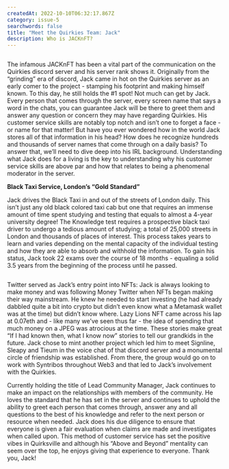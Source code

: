 ```yaml
---
createdAt: 2022-10-10T06:32:17.867Z
category: issue-5
searchwords: false
title: "Meet the Quirkies Team: Jack"
description: Who is JACKnFT?
---
```

<img src="/img/image3.jpeg" alt="" title="Jack in Merch" class="wrap right size_md horizontal"/>

The infamous JACKnFT has been a vital part of the communication on the Quirkies discord server and his server rank shows it. Originally from the “grinding” era of discord, Jack came in hot on the Quirkies server as an early comer to the project - stamping his footprint and making himself known. To this day, he still holds the #1 spot! Not much can get by Jack. Every person that comes through the server, every screen name that says a word in the chats, you can guarantee Jack will be there to greet them and answer any question or concern they may have regarding Quirkies. His customer service skills are notably top notch and isn’t one to forget a face - or name for that matter! But have you ever wondered how in the world Jack stores all of that information in his head? How does he recognize hundreds and thousands of server names that come through on a daily basis? To answer that, we’ll need to dive deep into his IRL background. Understanding what Jack does for a living is the key to understanding why his customer service skills are above par and how that relates to being a phenomenal moderator in the server. 

**Black Taxi Service, London’s “Gold Standard”**

Jack drives the Black Taxi in and out of the streets of London daily. This isn’t just any old black colored taxi cab but one that requires an immense amount of time spent studying and testing that equals to almost a 4-year university degree! The Knowledge test requires a prospective black taxi driver to undergo a tedious amount of studying; a total of 25,000 streets in London and thousands of places of interest. This process takes years to learn and varies depending on the mental capacity of the individual testing and how they are able to absorb and withhold the information. To gain his status, Jack took 22 exams over the course of 18 months - equaling a solid 3.5 years from the beginning of the process until he passed. 

<img src="/img/image4.jpeg" alt="" title="Jack URR" class="wrap right size_md vertical"/>

Twitter served as Jack’s entry point into NFTs: Jack is always looking to make money and was following Money Twitter when NFTs began making their way mainstream. He knew he needed to start investing (he had already dabbled quite a bit into crypto but didn’t even know what a Metamask wallet was at the time) but didn’t know where. Lazy Lions NFT came across his lap at 0.07eth and - like many we’ve seen thus far - the idea of spending that much money on a JPEG was atrocious at the time. These stories make great “If I had known then, what I know now” stories to tell our grandkids in the future. Jack chose to mint another project which led him to meet Signline, Sleapy and Tieum in the voice chat of that discord server and a monumental circle of friendship was established. From there, the group would go on to work with Syntribos throughout Web3 and that led to Jack’s involvement with the Quirkies. 

Currently holding the title of Lead Community Manager, Jack continues to make an impact on the relationships with members of the community. He loves the standard that he has set in the server and continues to uphold the ability to greet each person that comes through, answer any and all questions to the best of his knowledge and refer to the next person or resource when needed. Jack does his due diligence to ensure that everyone is given a fair evaluation when claims are made and investigates when called upon. This method of customer service has set the positive vibes in Quirksville and although his “Above and Beyond” mentality can seem over the top, he enjoys giving that experience to everyone. Thank you, Jack!